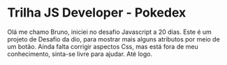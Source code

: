 # Trilha JS Developer - Pokedex

Olá me chamo Bruno, iniciei no desafio Javascript a 20 dias.
Este é um projeto de Desafio da dio, para mostrar mais alguns atributos por meio de um botão.
Ainda falta corrigir aspectos Css, mas está fora de meu conhecimento, sinta-se livre para ajudar.
Até logo.